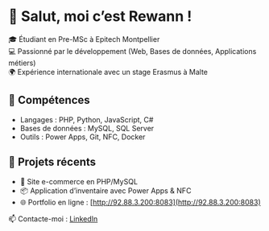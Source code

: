 # 👋 Salut, moi c’est Rewann !  

🎓 Étudiant en Pre-MSc à Epitech Montpellier  
💻 Passionné par le développement (Web, Bases de données, Applications métiers)  
🌍 Expérience internationale avec un stage Erasmus à Malte  

## 🚀 Compétences
- Langages : PHP, Python, JavaScript, C#
- Bases de données : MySQL, SQL Server
- Outils : Power Apps, Git, NFC, Docker  

## 📂 Projets récents
- 🛒 Site e-commerce en PHP/MySQL  
- 📦 Application d’inventaire avec Power Apps & NFC  
- 🌐 Portfolio en ligne : [http://92.88.3.200:8083](http://92.88.3.200:8083)  

📫 Contacte-moi : [LinkedIn](https://www.linkedin.com/in/rewann-tannou-772054293)
